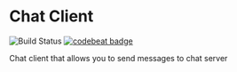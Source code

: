 # Chat Client

![Build Status](https://codebuild.eu-west-2.amazonaws.com/badges?uuid=eyJlbmNyeXB0ZWREYXRhIjoiME1ZZ1dubEFuVlFXSjVXMVMrOWs5blIvNjBiZXdXRmRFL0ViK29tZ0Q2OVdzZldHYlhzQzh4NUg4c1BMRlpBTnVDcFQ1Qi9NU01tOWw3bUNJYy85UU04PSIsIml2UGFyYW1ldGVyU3BlYyI6IjZ3NllGcGdBazFNT0YyNjIiLCJtYXRlcmlhbFNldFNlcmlhbCI6MX0%3D&branch=master) [![codebeat badge](https://codebeat.co/badges/9224654d-8b1f-4c35-a7b7-b6467b88249c)](https://codebeat.co/projects/github-com-lucid-bunch-chatclient-master)

Chat client that allows you to send messages to chat server
